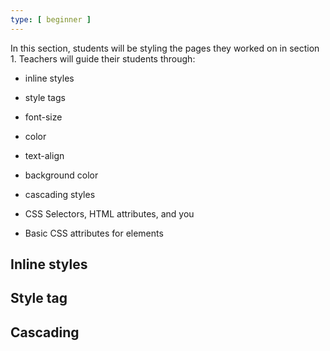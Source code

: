 ```yaml
---
type: [ beginner ]
---
```


In this section, students will be styling the pages they worked on in section 1. Teachers will guide their students through:
- inline styles
- style tags
- font-size
- color
- text-align
- background color
- cascading styles


- CSS Selectors, HTML attributes, and you
- Basic CSS attributes for elements

## Inline styles

## Style tag

## Cascading
